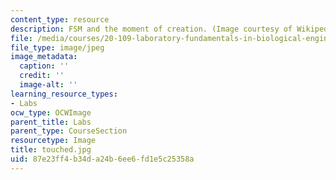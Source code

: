 ```yaml
---
content_type: resource
description: FSM and the moment of creation. (Image courtesy of Wikipedia.)
file: /media/courses/20-109-laboratory-fundamentals-in-biological-engineering-fall-2007/87e23ff4b34da24b6ee6fd1e5c25358a_touched.jpg
file_type: image/jpeg
image_metadata:
  caption: ''
  credit: ''
  image-alt: ''
learning_resource_types:
- Labs
ocw_type: OCWImage
parent_title: Labs
parent_type: CourseSection
resourcetype: Image
title: touched.jpg
uid: 87e23ff4-b34d-a24b-6ee6-fd1e5c25358a
---
```

